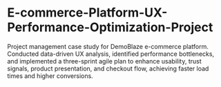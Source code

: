 # E-commerce-Platform-UX-Performance-Optimization-Project
Project management case study for DemoBlaze e-commerce platform. Conducted data-driven UX analysis, identified performance bottlenecks, and implemented a three-sprint agile plan to enhance usability, trust signals, product presentation, and checkout flow, achieving faster load times and higher conversions.
